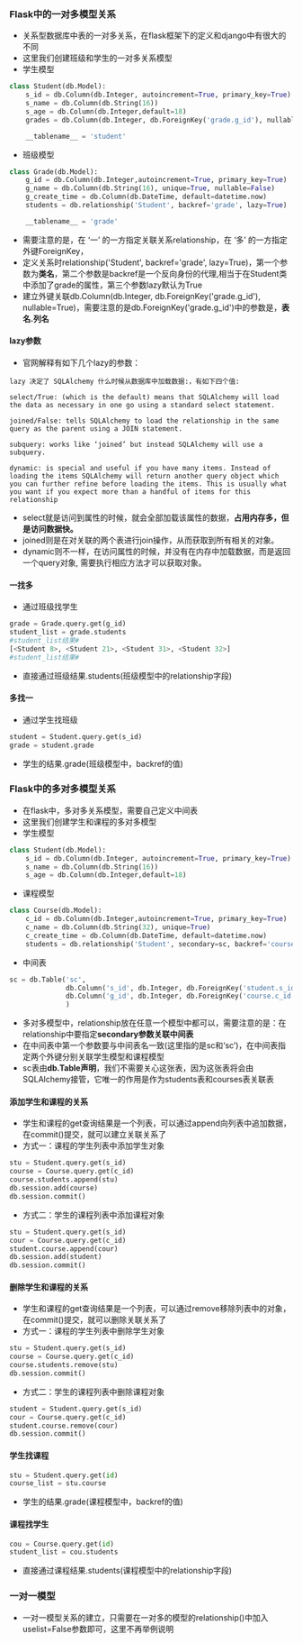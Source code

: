 ### Flask中的一对多模型关系

- 关系型数据库中表的一对多关系，在flask框架下的定义和django中有很大的不同
- 这里我们创建班级和学生的一对多关系模型
- 学生模型

```python
class Student(db.Model):
    s_id = db.Column(db.Integer, autoincrement=True, primary_key=True)
    s_name = db.Column(db.String(16))
    s_age = db.Column(db.Integer,default=18)
    grades = db.Column(db.Integer, db.ForeignKey('grade.g_id'), nullable=True)

    __tablename__ = 'student'
```

- 班级模型

```python
class Grade(db.Model):
    g_id = db.Column(db.Integer,autoincrement=True, primary_key=True)
    g_name = db.Column(db.String(16), unique=True, nullable=False)
    g_create_time = db.Column(db.DateTime, default=datetime.now)
    students = db.relationship('Student', backref='grade', lazy=True)

    __tablename__ = 'grade'
```

- 需要注意的是，在 ‘一’ 的一方指定关联关系relationship，在 ‘多’ 的一方指定外键ForeignKey，
- 定义关系时relationship('Student', backref='grade', lazy=True)，第一个参数为**类名**，第二个参数是backref是一个反向身份的代理,相当于在Student类中添加了grade的属性，第三个参数lazy默认为True
- 建立外键关联db.Column(db.Integer, db.ForeignKey('grade.g_id'), nullable=True)，需要注意的是db.ForeignKey('grade.g_id')中的参数是，**表名.列名**

#### lazy参数

- 官网解释有如下几个lazy的参数：

```
lazy 决定了 SQLAlchemy 什么时候从数据库中加载数据:，有如下四个值:

select/True: (which is the default) means that SQLAlchemy will load the data as necessary in one go using a standard select statement.

joined/False: tells SQLAlchemy to load the relationship in the same query as the parent using a JOIN statement.

subquery: works like ‘joined’ but instead SQLAlchemy will use a subquery.

dynamic: is special and useful if you have many items. Instead of loading the items SQLAlchemy will return another query object which you can further refine before loading the items. This is usually what you want if you expect more than a handful of items for this relationship

```

- select就是访问到属性的时候，就会全部加载该属性的数据，**占用内存多，但是访问数据快。**
- joined则是在对关联的两个表进行join操作，从而获取到所有相关的对象。
- dynamic则不一样，在访问属性的时候，并没有在内存中加载数据，而是返回一个query对象, 需要执行相应方法才可以获取对象。

#### 一找多

- 通过班级找学生

```python
grade = Grade.query.get(g_id)
student_list = grade.students
#student_list结果#
[<Student 8>, <Student 21>, <Student 31>, <Student 32>]
#student_list结果#
```

- 直接通过班级结果.students(班级模型中的relationship字段)

#### 多找一

- 通过学生找班级

```python
student = Student.query.get(s_id)
grade = student.grade
```

- 学生的结果.grade(班级模型中，backref的值)

### Flask中的多对多模型关系

- 在flask中，多对多关系模型，需要自己定义中间表
- 这里我们创建学生和课程的多对多模型
- 学生模型

```python
class Student(db.Model):
    s_id = db.Column(db.Integer, autoincrement=True, primary_key=True)
    s_name = db.Column(db.String(16))
    s_age = db.Column(db.Integer,default=18)
```

- 课程模型

```python
class Course(db.Model):
    c_id = db.Column(db.Integer,autoincrement=True, primary_key=True)
    c_name = db.Column(db.String(32), unique=True)
    c_create_time = db.Column(db.DateTime, default=datetime.now)
    students = db.relationship('Student', secondary=sc, backref='course')
```

- 中间表

```python
sc = db.Table('sc',
              db.Column('s_id', db.Integer, db.ForeignKey('student.s_id'), primary_key=True),
              db.Column('g_id', db.Integer, db.ForeignKey('course.c_id'), primary_key=True)
              )
```

- 多对多模型中，relationship放在任意一个模型中都可以，需要注意的是：在relationship中要指定**secondary参数关联中间表**
- 在中间表中第一个参数要与中间表名一致(这里指的是sc和‘sc’)，在中间表指定两个外键分别关联学生模型和课程模型
- sc表由**db.Table声明**，我们不需要关心这张表，因为这张表将会由SQLAlchemy接管，它唯一的作用是作为students表和courses表关联表 

#### 添加学生和课程的关系

- 学生和课程的get查询结果是一个列表，可以通过append向列表中追加数据，在commit()提交，就可以建立关联关系了
- 方式一：课程的学生列表中添加学生对象

```python
stu = Student.query.get(s_id)
course = Course.query.get(c_id)
course.students.append(stu)
db.session.add(course)
db.session.commit()
```

- 方式二：学生的课程列表中添加课程对象

```python
stu = Student.query.get(s_id)
cour = Course.query.get(c_id)
student.course.append(cour)
db.session.add(student)
db.session.commit()
```

#### 删除学生和课程的关系

- 学生和课程的get查询结果是一个列表，可以通过remove移除列表中的对象，在commit()提交，就可以删除关联关系了
- 方式一：课程的学生列表中删除学生对象

```python
stu = Student.query.get(s_id)
course = Course.query.get(c_id)
course.students.remove(stu)
db.session.commit()
```

- 方式二：学生的课程列表中删除课程对象

```python
student = Student.query.get(s_id)
cour = Course.query.get(c_id)
student.course.remove(cour)
db.session.commit()
```

#### 学生找课程

```python
stu = Student.query.get(id)
course_list = stu.course
```

- 学生的结果.grade(课程模型中，backref的值)

#### 课程找学生

```python
cou = Course.query.get(id)
student_list = cou.students
```

- 直接通过课程结果.students(课程模型中的relationship字段)

### 一对一模型

- 一对一模型关系的建立，只需要在一对多的模型的relationship()中加入uselist=False参数即可，这里不再举例说明